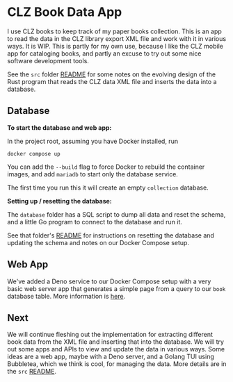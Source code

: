 # CLZ Book Data App

I use CLZ books to keep track of my paper books collection.
This is an app to read the data in the CLZ library export XML
file and work with it in various ways. It is WIP. This is partly
for my own use, because I like the CLZ mobile app for cataloging
books, and partly an excuse to try out some nice software
development tools.

See the `src` folder [README](src/README.md) for some notes on
the evolving design of the Rust program that reads the CLZ data XML
file and inserts the data into a database.

## Database

**To start the database and web app:**

In the project root, assuming you have Docker installed, run

```shell
docker compose up
```

You can add the `--build` flag to force Docker to rebuild the container images,
and add `mariadb` to start only the database service.

The first time you run this it will create an empty `collection` database.

**Setting up / resetting the database:**

The `database` folder has a SQL script to dump all data and reset the
schema, and a little Go program to connect to the database and run it.

See that folder's [README](database/README.md) for instructions on
resetting the database and updating the schema and notes on our
Docker Compose setup.

## Web App

We've added a Deno service to our Docker Compose setup with a very
basic web server app that generates a simple page from a query to our
`book` database table. More information is [here](webapp/README.md).

## Next

We will continue fleshing out the implementation for extracting different
book data from the XML file and inserting that into the database. We will
try out some apps and APIs to view and update the data in various ways.
Some ideas are a web app, maybe with a Deno server, and a Golang TUI
using Bubbletea, which we think is cool, for managing the data.
More details are in the `src` [README](src/README.md).
